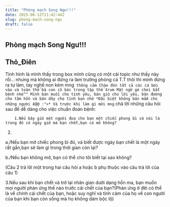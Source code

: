 ```yaml
---
title: "Phòng mạch Song Ngư!!!"
date: 2025-06-12T11:42:44Z
slug: phong-mach-song-ngu
draft: false
---
```


## Phòng mạch Song Ngư!!!

## Thỏ_Điên

Tình hình là mình thấy trong box mình cũng có một cái topic như thấy này rồi... nhưng mà không ai đứng ra làm trường phòng cả T.T thôi thì mình đứng ra tự làm, tay nghề non kém mng` thông cảm
Chào đón tất cả các cá bơi vào và toàn thể bà con cô bác trong tập thể 4rum Mật ngữ gé chơi bắt bệnh nhé^^
Mình bán muối cho tính yêu, bán gió cho lời yêu, bán đường cho tâm hồn và bán dây cho tình bạn nhé *Đặc biệt không bán mắm cho những người ế@@ :">*
Và trước khi làm gì mời mng` chả lời những câu hỏi sau để dễ dàng cho việc chuẩn đoán bệnh:




	
		
		1.Nếu bây giờ một người đưa cho bạn một chiếc phong bì và nói là trong đó có ngày giờ mà bạn chết,bạn có mở không?

2.

a./Nếu bạn mở chiếc phong bì đó, và biết được ngày bạn chết là một ngày rất gần,bạn sẽ làm gì trong thời gian còn lại?

b./Nếu bạn không mở, bạn có thể cho tôi biết tại sao không?

(Câu 2 trả lời một trong hai câu hỏi a hoặc b phụ thuộc vào câu trả lời của câu 1)

3.Nếu sau khi bạn chết và trở lại nhân gian dưới dạng hồn ma, bạn muốn mọi người phản ứng thế nào trước cái chết của bạn?(Phản ứng ở đêi có thể là về chính cái chết của bạn, hoặc suy nghĩ và tình cảm của họ về con người của bạn khi bạn còn sống mà họ không dám bộc lộ)